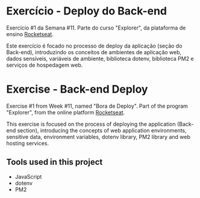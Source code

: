 # Exercício - Deploy do Back-end

Exercício #1 da Semana #11. Parte do curso "Explorer", da plataforma de ensino [Rocketseat](https://rocketseat.com.br/).

Este exercício é focado no processo de deploy da aplicação (seção do Back-end),
introduzindo os conceitos de ambientes de aplicação web, dados sensíveis, variáveis de ambiente, biblioteca dotenv, biblioteca PM2 e serviços de hospedagem web.

# Exercise - Back-end Deploy

Exercise #1 from Week #11, named "Bora de Deploy". Part of the program "Explorer", from the online platform [Rocketseat](https://rocketseat.com.br/).

This exercise is focused on the process of deploying the application (Back-end section),
introducing the concepts of web application environments, sensitive data, environment variables, dotenv library, PM2 library and web hosting services.


## Tools used in this project

- JavaScript
- dotenv
- PM2
